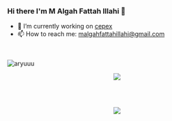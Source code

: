 ### Hi there I'm M Algah Fattah Illahi 👋
- 🔭 I’m currently working on [cepex](https://github.com/aryuuu/cepex-web)
- 📫 How to reach me: malgahfattahillahi@gmail.com
<br />
<p align="left"> <img src="https://komarev.com/ghpvc/?username=aryuuu" alt="aryuuu" /> </p>
<p align="center">
  <img align="center" src="https://github-readme-stats.vercel.app/api?username=aryuuu&show_icons=true&theme=tokyonight" />
</p>
<br/>
<br />
<p align="center">
  <img align="center" src="https://github-readme-stats.vercel.app/api/top-langs/?username=aryuuu&show_icons=true&theme=tokyonight&layout=compac&langs_count=10t" />
</p>
<br/>


<!--
**aryuuu/aryuuu** is a ✨ _special_ ✨ repository because its `README.md` (this file) appears on your GitHub profile.

Here are some ideas to get you started:

- 🔭 I’m currently working on ...
- 🌱 I’m currently learning ...
- 👯 I’m looking to collaborate on ...
- 🤔 I’m looking for help with ...
- 💬 Ask me about ...
- 📫 How to reach me: ...
- 😄 Pronouns: ...
- ⚡ Fun fact: ...
-->
